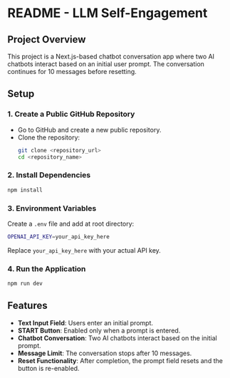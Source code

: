 # README - LLM Self-Engagement

## Project Overview
This project is a Next.js-based chatbot conversation app where two AI chatbots interact based on an initial user prompt. The conversation continues for 10 messages before resetting.

## Setup
### 1. Create a Public GitHub Repository
- Go to GitHub and create a new public repository.
- Clone the repository:
  ```sh
  git clone <repository_url>
  cd <repository_name>
  ```

### 2. Install Dependencies
```sh
npm install
```

### 3. Environment Variables
Create a `.env` file and add at root directory:
```sh
OPENAI_API_KEY=your_api_key_here
```
Replace `your_api_key_here` with your actual API key.

### 4. Run the Application
```sh
npm run dev
```

## Features
- **Text Input Field**: Users enter an initial prompt.
- **START Button**: Enabled only when a prompt is entered.
- **Chatbot Conversation**: Two AI chatbots interact based on the initial prompt.
- **Message Limit**: The conversation stops after 10 messages.
- **Reset Functionality**: After completion, the prompt field resets and the button is re-enabled.

